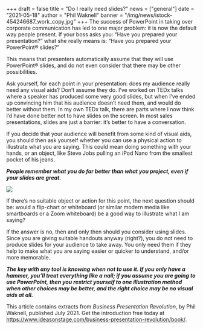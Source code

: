 +++
draft = false
title = "Do I really need slides?"
news = ["general"]
date = "2021-05-18"
author = "Phil Waknell"
banner = "/img/news/istock-454246687_work_copy.jpg"
+++
The success of PowerPoint in taking over corporate communication has led to one major problem: it is now the default way people present. If your boss asks you: “Have you prepared your presentation?” what she really means is: “Have you prepared your PowerPoint® slides?”

This means that presenters automatically assume that they will use PowerPoint® slides, and do not even consider that there may be other possibilities.

Ask yourself, for each point in your presentation: does my audience really need any visual aids? Don’t assume they do. I’ve worked on TEDx talks where a speaker has produced some very good slides, but when I’ve ended up convincing him that his audience doesn’t need them, and would do better without them. In my own TEDx talk, there are parts where I now think I’d have done better not to have slides on the screen. In most sales presentations, slides are just a barrier: it’s better to have a conversation.

If you decide that your audience will benefit from some kind of visual aids, you should then ask yourself whether you can use a physical action to illustrate what you are saying. This could mean doing something with your hands, or an object, like Steve Jobs pulling an iPod Nano from the smallest pocket of his jeans.

***People remember what you do far better than what you project, even if your slides are great.***

![](/img/news/istock-454246687_work_copy.jpg)

If there’s no suitable object or action for this point, the next question should be: would a flip-chart or whiteboard (or similar modern media like smartboards or a Zoom whiteboard) be a good way to illustrate what I am saying?

If the answer is no, then and only then should you consider using slides. Since you are giving suitable handouts anyway (right?), you do not need to produce slides for your audience to take away. You only need them if they help to make what you are saying easier or quicker to understand, and/or more memorable.

***The key with any tool is knowing when not to use it. If you only have a hammer, you’ll treat everything like a nail; if you assume you are going to use PowerPoint, then you restrict yourself to one illustration method when other choices may be better, and the right choice may be no visual aids at all.***

This article contains extracts from *Business Presentation Revolution*, by Phil Waknell, published July 2021. Get the introduction free today at <https://www.ideasonstage.com/business-presentation-revolution/book/>.